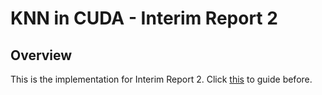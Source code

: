 # KNN in CUDA - Interim Report 2

## Overview
This is the implementation for Interim Report 2.
Click [this](https://github.com/ASDIC4/knn_cuda) to guide before.

